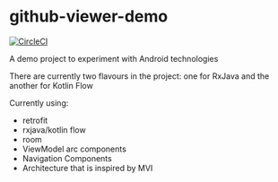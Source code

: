# github-viewer-demo
[![CircleCI](https://circleci.com/gh/gookman/github-viewer-demo.svg?style=svg)](https://circleci.com/gh/gookman/github-viewer-demo)

A demo project to experiment with Android technologies

There are currently two flavours in the project: one for RxJava and the another for Kotlin Flow

Currently using:
- retrofit
- rxjava/kotlin flow
- room
- ViewModel arc components
- Navigation Components
- Architecture that is inspired by MVI
